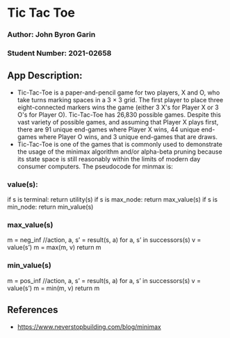 # Tic Tac Toe

### Author: John Byron Garin
### Student Number: 2021-02658

## App Description: 
- Tic-Tac-Toe is a paper-and-pencil game for two players, X and O, who take turns marking spaces in a 3 × 3 grid. The first player to place three eight-connected markers wins the game (either 3 X's for Player X or 3 O's for Player O). Tic-Tac-Toe has 26,830 possible games. Despite this vast variety of possible games, and assuming that Player X plays first, there are 91 unique end-games where Player X wins, 44 unique end-games where Player O wins, and 3 unique end-games that are draws.
- Tic-Tac-Toe is one of the games that is commonly used to demonstrate the usage of the minimax algorithm and/or alpha-beta pruning because its state space is still reasonably within the limits of modern day consumer computers. The pseudocode for minmax is:

### value(s):
if s is terminal: return utility(s)
if s is max_node: return max_value(s)
if s is min_node: return min_value(s)

### max_value(s)
m = neg_inf
//action, a, s’ = result(s, a)
for a, s’ in successors(s) v =
value(s’)
m = max(m, v)
return m

### min_value(s)
m = pos_inf
//action, a, s’ = result(s, a)
for a, s’ in successors(s) v =
value(s’)
m = min(m, v)
return m

## References
- https://www.neverstopbuilding.com/blog/minimax